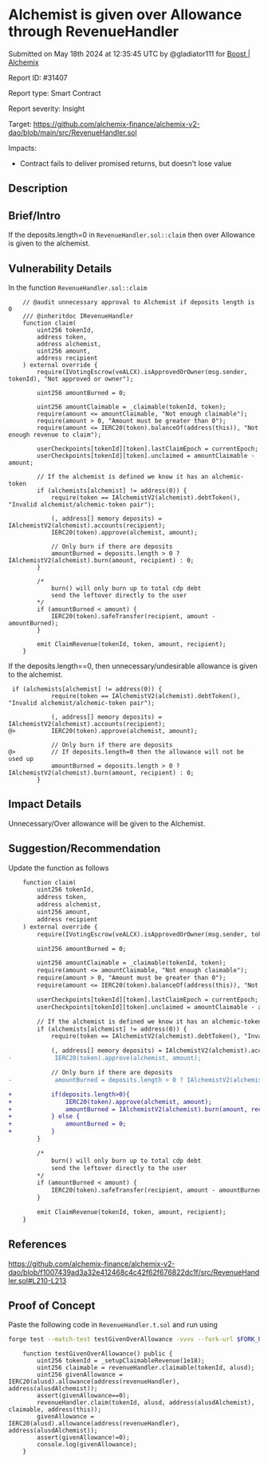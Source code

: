 
# Alchemist is given over Allowance through RevenueHandler

Submitted on May 18th 2024 at 12:35:45 UTC by @gladiator111 for [Boost | Alchemix](https://immunefi.com/bounty/alchemix-boost/)

Report ID: #31407

Report type: Smart Contract

Report severity: Insight

Target: https://github.com/alchemix-finance/alchemix-v2-dao/blob/main/src/RevenueHandler.sol

Impacts:
- Contract fails to deliver promised returns, but doesn't lose value

## Description
## Brief/Intro
If the deposits.length=0 in `RevenueHandler.sol::claim` then over Allowance is given to the alchemist.

## Vulnerability Details
In the function `RevenueHandler.sol::claim`
```solidity
    // @audit unnecessary approval to Alchemist if deposits length is 0
    /// @inheritdoc IRevenueHandler
    function claim(
        uint256 tokenId,
        address token,
        address alchemist,
        uint256 amount,
        address recipient
    ) external override {
        require(IVotingEscrow(veALCX).isApprovedOrOwner(msg.sender, tokenId), "Not approved or owner");

        uint256 amountBurned = 0;

        uint256 amountClaimable = _claimable(tokenId, token);
        require(amount <= amountClaimable, "Not enough claimable");
        require(amount > 0, "Amount must be greater than 0");
        require(amount <= IERC20(token).balanceOf(address(this)), "Not enough revenue to claim");

        userCheckpoints[tokenId][token].lastClaimEpoch = currentEpoch;
        userCheckpoints[tokenId][token].unclaimed = amountClaimable - amount;

        // If the alchemist is defined we know it has an alchemic-token
        if (alchemists[alchemist] != address(0)) {
            require(token == IAlchemistV2(alchemist).debtToken(), "Invalid alchemist/alchemic-token pair");

            (, address[] memory deposits) = IAlchemistV2(alchemist).accounts(recipient);
            IERC20(token).approve(alchemist, amount);

            // Only burn if there are deposits
            amountBurned = deposits.length > 0 ? IAlchemistV2(alchemist).burn(amount, recipient) : 0;
        }

        /*
            burn() will only burn up to total cdp debt
            send the leftover directly to the user
        */
        if (amountBurned < amount) {
            IERC20(token).safeTransfer(recipient, amount - amountBurned);
        }

        emit ClaimRevenue(tokenId, token, amount, recipient);
    }
```
If the deposits.length==0, then unnecessary/undesirable allowance is given to the alchemist.
```solidity
 if (alchemists[alchemist] != address(0)) {
            require(token == IAlchemistV2(alchemist).debtToken(), "Invalid alchemist/alchemic-token pair");

            (, address[] memory deposits) = IAlchemistV2(alchemist).accounts(recipient);
@>          IERC20(token).approve(alchemist, amount);

            // Only burn if there are deposits
@>          // If deposits.length=0 then the allowance will not be used up
            amountBurned = deposits.length > 0 ? IAlchemistV2(alchemist).burn(amount, recipient) : 0;
        }
```
## Impact Details
Unnecessary/Over allowance will be given to the Alchemist.

## Suggestion/Recommendation
Update the function as follows
```diff
    function claim(
        uint256 tokenId,
        address token,
        address alchemist,
        uint256 amount,
        address recipient
    ) external override {
        require(IVotingEscrow(veALCX).isApprovedOrOwner(msg.sender, tokenId), "Not approved or owner");

        uint256 amountBurned = 0;

        uint256 amountClaimable = _claimable(tokenId, token);
        require(amount <= amountClaimable, "Not enough claimable");
        require(amount > 0, "Amount must be greater than 0");
        require(amount <= IERC20(token).balanceOf(address(this)), "Not enough revenue to claim");

        userCheckpoints[tokenId][token].lastClaimEpoch = currentEpoch;
        userCheckpoints[tokenId][token].unclaimed = amountClaimable - amount;

        // If the alchemist is defined we know it has an alchemic-token
        if (alchemists[alchemist] != address(0)) {
            require(token == IAlchemistV2(alchemist).debtToken(), "Invalid alchemist/alchemic-token pair");

            (, address[] memory deposits) = IAlchemistV2(alchemist).accounts(recipient);
-            IERC20(token).approve(alchemist, amount);

            // Only burn if there are deposits
-            amountBurned = deposits.length > 0 ? IAlchemistV2(alchemist).burn(amount, recipient) : 0;

+           if(deposits.length>0){
+               IERC20(token).approve(alchemist, amount);
+               amountBurned = IAlchemistV2(alchemist).burn(amount, recipient);
+           } else {
+               amountBurned = 0;
+           }
        }

        /*
            burn() will only burn up to total cdp debt
            send the leftover directly to the user
        */
        if (amountBurned < amount) {
            IERC20(token).safeTransfer(recipient, amount - amountBurned);
        }

        emit ClaimRevenue(tokenId, token, amount, recipient);
    }
```

## References
https://github.com/alchemix-finance/alchemix-v2-dao/blob/f1007439ad3a32e412468c4c42f62f676822dc1f/src/RevenueHandler.sol#L210-L213



## Proof of Concept
Paste the following code in `RevenueHandler.t.sol` and run using
```bash
forge test --match-test testGivenOverAllowance -vvvv --fork-url $FORK_URL
```
```solidity
    function testGivenOverAllowance() public {
        uint256 tokenId = _setupClaimableRevenue(1e18);
        uint256 claimable = revenueHandler.claimable(tokenId, alusd);
        uint256 givenAllowance = IERC20(alusd).allowance(address(revenueHandler), address(alusdAlchemist));
        assert(givenAllowance==0);
        revenueHandler.claim(tokenId, alusd, address(alusdAlchemist), claimable, address(this));
        givenAllowance = IERC20(alusd).allowance(address(revenueHandler), address(alusdAlchemist));
        assert(givenAllowance!=0);
        console.log(givenAllowance);     
    }
```